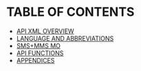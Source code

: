 <html>

<head>

<h1>TABLE OF CONTENTS</h1>

</head>

<body>

<ul>

<li> <a href="API%20XML%20OVERVIEW.md">API XML OVERVIEW</a> </li>
<li> <a href="LANGUAGE%20AND%20ABBREVIATIONS.md">LANGUAGE AND ABBREVIATIONS</a> </li>  	
<li> <a href="SMS+MMS%20MO.md">SMS+MMS MO</a> </li>
<li> <a href="FUNCTIONS/API%20FUNCTIONS.md">API FUNCTIONS</a></li>
<li> <a href="APPENDICES.md">APPENDICES</a> </li>


</ul>

